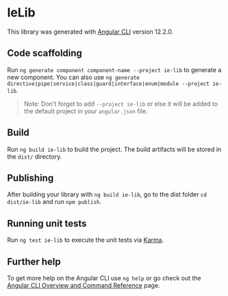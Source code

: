 # IeLib

This library was generated with [Angular CLI](https://github.com/angular/angular-cli) version 12.2.0.

## Code scaffolding

Run `ng generate component component-name --project ie-lib` to generate a new component. You can also use `ng generate directive|pipe|service|class|guard|interface|enum|module --project ie-lib`.
> Note: Don't forget to add `--project ie-lib` or else it will be added to the default project in your `angular.json` file. 

## Build

Run `ng build ie-lib` to build the project. The build artifacts will be stored in the `dist/` directory.

## Publishing

After building your library with `ng build ie-lib`, go to the dist folder `cd dist/ie-lib` and run `npm publish`.

## Running unit tests

Run `ng test ie-lib` to execute the unit tests via [Karma](https://karma-runner.github.io).

## Further help

To get more help on the Angular CLI use `ng help` or go check out the [Angular CLI Overview and Command Reference](https://angular.io/cli) page.
